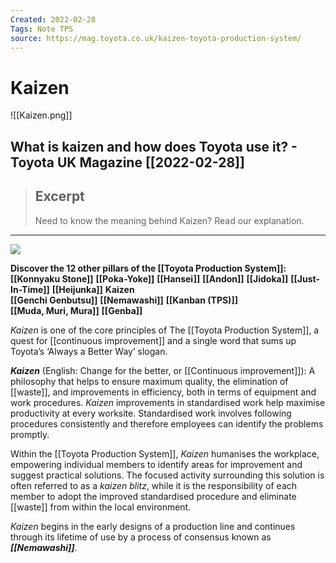 ```yaml
---
Created: 2022-02-28
Tags: Note TPS
source: https://mag.toyota.co.uk/kaizen-toyota-production-system/
---
```

# Kaizen
![[Kaizen.png]]


## What is kaizen and how does Toyota use it? - Toyota UK Magazine [[2022-02-28]]

> ## Excerpt
> Need to know the meaning behind Kaizen? Read our explanation.

---
![](https://mag.toyota.co.uk/wp-content/uploads/sites/2/2013/05/Kaizen-1.jpg)

**Discover the 12 other pillars of the [[Toyota Production System]]:**  
**[[Konnyaku Stone]]**
**[[Poka-Yoke]]**
**[[Hansei]]**
**[[Andon]]**
**[[Jidoka]]**
**[[Just-In-Time]]**
**[[Heijunka]]**
**Kaizen**  
**[[Genchi Genbutsu]]**
**[[Nemawashi]]**
**[[Kanban (TPS)]]**  
**[[Muda, Muri, Mura]]**
**[[Genba]]**

_Kaizen_ is one of the core principles of The [[Toyota Production System]], a quest for [[continuous improvement]] and a single word that sums up Toyota’s ‘Always a Better Way’ slogan.

_**Kaizen**_ (English: Change for the better, or [[Continuous improvement]]): A philosophy that helps to ensure maximum quality, the elimination of [[waste]], and improvements in efficiency, both in terms of equipment and work procedures. _Kaizen_ improvements in standardised work help maximise productivity at every worksite. Standardised work involves following procedures consistently and therefore employees can identify the problems promptly.

Within the [[Toyota Production System]], _Kaizen_ humanises the workplace, empowering individual members to identify areas for improvement and suggest practical solutions. The focused activity surrounding this solution is often referred to as a _kaizen blitz_, while it is the responsibility of each member to adopt the improved standardised procedure and eliminate [[waste]] from within the local environment.

_Kaizen_ begins in the early designs of a production line and continues through its lifetime of use by a process of consensus known as _**[[Nemawashi]]**_.

